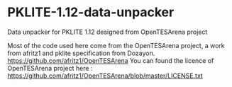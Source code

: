 # PKLITE-1.12-data-unpacker
Data unpacker for PKLITE 1.12 designed from OpenTESArena project

Most of the code used here come from the OpenTESArena project,
a work from afritz1 and pklite specification from Dozayon.
https://github.com/afritz1/OpenTESArena
You can found the licence of OpenTESArena project here :
https://github.com/afritz1/OpenTESArena/blob/master/LICENSE.txt
